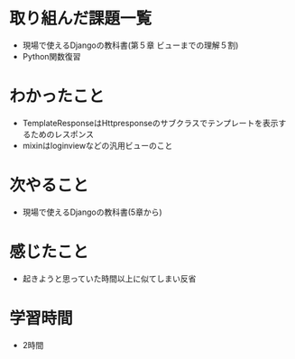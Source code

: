 # 取り組んだ課題一覧

- 現場で使えるDjangoの教科書(第５章 ビューまでの理解５割)
- Python関数復習

# わかったこと

- TemplateResponseはHttpresponseのサブクラスでテンプレートを表示するためのレスポンス
- mixinはloginviewなどの汎用ビューのこと

# 次やること

- 現場で使えるDjangoの教科書(5章から)

# 感じたこと

- 起きようと思っていた時間以上に似てしまい反省

# 学習時間

- 2時間